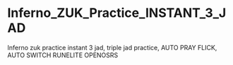 # Inferno_ZUK_Practice_INSTANT_3_JAD
Inferno zuk practice instant 3 jad, triple jad practice, AUTO PRAY FLICK, AUTO SWITCH RUNELITE OPENOSRS
